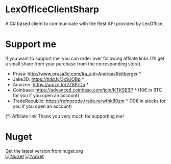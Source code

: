 # LexOfficeClientSharp
A C# based client to communicate with the Rest API provided by LexOffice.

# Support me
If you want to support me, you can order over following affilate links (I'll get a small share from your purchase from the corresponding store).

- Prusa: http://www.prusa3d.com/#a_aid=AndreasReitberger *
- Jake3D: https://tidd.ly/3x9JOBp * 
- Amazon: https://amzn.to/2Z8PrDu *
- Coinbase: https://advanced.coinbase.com/join/KTKSEBP * (10€ in BTC for you if you open an account)
- TradeRepublic: https://refnocode.trade.re/wfnk80zm * (10€ in stocks for you if you open an account)

(*) Affiliate link
Thank you very much for supporting me!

# Nuget
Get the latest version from nuget.org<br>
[![NuGet](https://img.shields.io/nuget/v/LexOfficeSharpApi.svg?style=flat-square&label=nuget)](https://www.nuget.org/packages/LexOfficeSharpApi/)
[![NuGet](https://img.shields.io/nuget/dt/LexOfficeSharpApi.svg)](https://www.nuget.org/packages/LexOfficeSharpApi)
